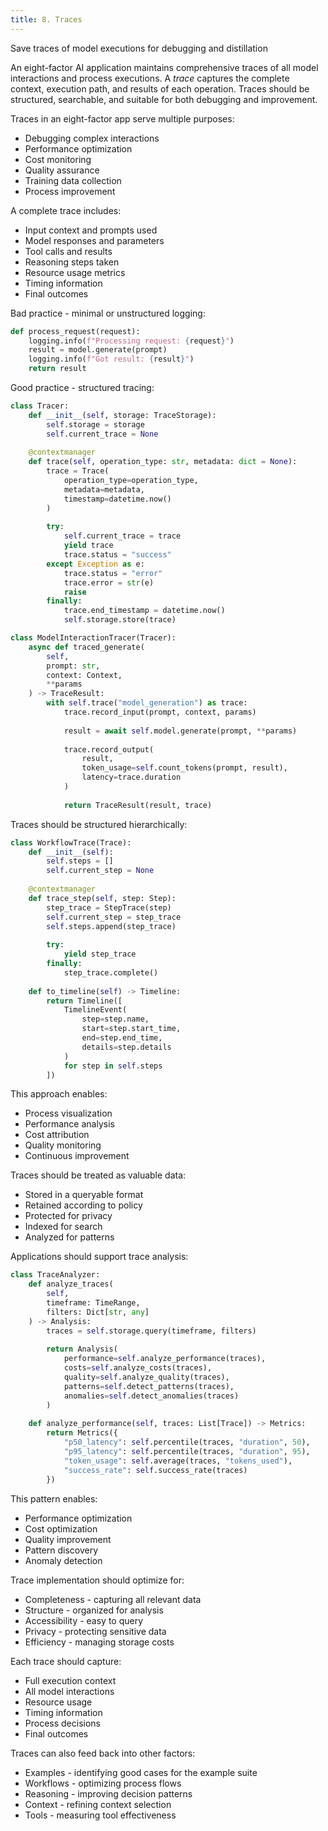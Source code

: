 ```yaml
---
title: 8. Traces
---
```


Save traces of model executions for debugging and distillation

An eight-factor AI application maintains comprehensive traces of all model interactions and process executions. A *trace* captures the complete context, execution path, and results of each operation. Traces should be structured, searchable, and suitable for both debugging and improvement.

Traces in an eight-factor app serve multiple purposes:
* Debugging complex interactions
* Performance optimization
* Cost monitoring
* Quality assurance
* Training data collection
* Process improvement

A complete trace includes:
* Input context and prompts used
* Model responses and parameters
* Tool calls and results
* Reasoning steps taken
* Resource usage metrics
* Timing information
* Final outcomes

Bad practice - minimal or unstructured logging:
```python
def process_request(request):
    logging.info(f"Processing request: {request}")
    result = model.generate(prompt)
    logging.info(f"Got result: {result}")
    return result
```

Good practice - structured tracing:
```python
class Tracer:
    def __init__(self, storage: TraceStorage):
        self.storage = storage
        self.current_trace = None
    
    @contextmanager
    def trace(self, operation_type: str, metadata: dict = None):
        trace = Trace(
            operation_type=operation_type,
            metadata=metadata,
            timestamp=datetime.now()
        )
        
        try:
            self.current_trace = trace
            yield trace
            trace.status = "success"
        except Exception as e:
            trace.status = "error"
            trace.error = str(e)
            raise
        finally:
            trace.end_timestamp = datetime.now()
            self.storage.store(trace)

class ModelInteractionTracer(Tracer):
    async def traced_generate(
        self, 
        prompt: str, 
        context: Context,
        **params
    ) -> TraceResult:
        with self.trace("model_generation") as trace:
            trace.record_input(prompt, context, params)
            
            result = await self.model.generate(prompt, **params)
            
            trace.record_output(
                result,
                token_usage=self.count_tokens(prompt, result),
                latency=trace.duration
            )
            
            return TraceResult(result, trace)
```

Traces should be structured hierarchically:
```python
class WorkflowTrace(Trace):
    def __init__(self):
        self.steps = []
        self.current_step = None
    
    @contextmanager
    def trace_step(self, step: Step):
        step_trace = StepTrace(step)
        self.current_step = step_trace
        self.steps.append(step_trace)
        
        try:
            yield step_trace
        finally:
            step_trace.complete()
    
    def to_timeline(self) -> Timeline:
        return Timeline([
            TimelineEvent(
                step=step.name,
                start=step.start_time,
                end=step.end_time,
                details=step.details
            )
            for step in self.steps
        ])
```

This approach enables:
* Process visualization
* Performance analysis
* Cost attribution
* Quality monitoring
* Continuous improvement

Traces should be treated as valuable data:
* Stored in a queryable format
* Retained according to policy
* Protected for privacy
* Indexed for search
* Analyzed for patterns

Applications should support trace analysis:
```python
class TraceAnalyzer:
    def analyze_traces(
        self, 
        timeframe: TimeRange, 
        filters: Dict[str, any]
    ) -> Analysis:
        traces = self.storage.query(timeframe, filters)
        
        return Analysis(
            performance=self.analyze_performance(traces),
            costs=self.analyze_costs(traces),
            quality=self.analyze_quality(traces),
            patterns=self.detect_patterns(traces),
            anomalies=self.detect_anomalies(traces)
        )
    
    def analyze_performance(self, traces: List[Trace]) -> Metrics:
        return Metrics({
            "p50_latency": self.percentile(traces, "duration", 50),
            "p95_latency": self.percentile(traces, "duration", 95),
            "token_usage": self.average(traces, "tokens_used"),
            "success_rate": self.success_rate(traces)
        })
```

This pattern enables:
* Performance optimization
* Cost optimization
* Quality improvement
* Pattern discovery
* Anomaly detection

Trace implementation should optimize for:
* Completeness - capturing all relevant data
* Structure - organized for analysis
* Accessibility - easy to query
* Privacy - protecting sensitive data
* Efficiency - managing storage costs

Each trace should capture:
* Full execution context
* All model interactions
* Resource usage
* Timing information
* Process decisions
* Final outcomes

Traces can also feed back into other factors:
* Examples - identifying good cases for the example suite
* Workflows - optimizing process flows
* Reasoning - improving decision patterns
* Context - refining context selection
* Tools - measuring tool effectiveness
